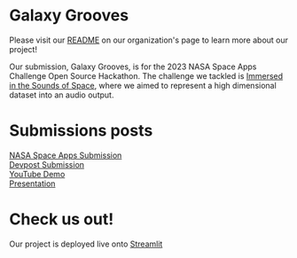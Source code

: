 # Galaxy Grooves
Please visit our [README](https://github.com/GalaxyGrooves) on our organization's page to learn more about our project!

Our submission, Galaxy Grooves, is for the 2023 NASA Space Apps Challenge Open Source Hackathon. The challenge we tackled is [Immersed in the Sounds of Space](https://www.spaceappschallenge.org/2023/challenges/immersed-in-the-sounds-of-space/), where we aimed to represent a high dimensional dataset into an audio output.

# Submissions posts
[NASA Space Apps Submission](https://www.spaceappschallenge.org/2023/find-a-team/galaxy-grooves/?tab=project)  
[Devpost Submission](https://devpost.com/software/galaxy-grooves)  
[YouTube Demo](https://youtu.be/AadMfmCtlKo)  
[Presentation](https://docs.google.com/presentation/d/1SPg6-Zl78Y_VnKEpcGyAI_jhWl8JhlsXFB2gYxL97AI/edit?usp=sharing)

# Check us out!
Our project is deployed live onto [Streamlit](https://galaxygrooves.streamlit.app/)
